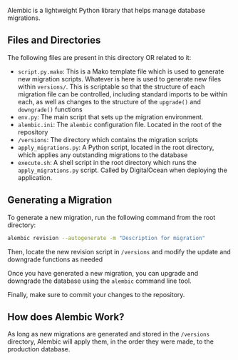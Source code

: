 Alembic is a lightweight Python library that helps manage database migrations.

## Files and Directories

The following files are present in this directory OR related to it:
- `script.py.mako`: This is a Mako template file which is used to generate new migration scripts. Whatever is here is used to generate new files within `versions/`. This is scriptable so that the structure of each migration file can be controlled, including standard imports to be within each, as well as changes to the structure of the `upgrade()` and `downgrade()` functions
- `env.py`: The main script that sets up the migration environment.
- `alembic.ini`: The `alembic` configuration file. Located in the root of the repository
- `/versions`: The directory which contains the migration scripts
- `apply_migrations.py`: A Python script, located in the root directory, which applies any outstanding migrations to the database
- `execute.sh`: A shell script in the root directory which runs the `apply_migrations.py` script. Called by DigitalOcean when deploying the application.

## Generating a Migration

To generate a new migration, run the following command from the root directory:

```bash
alembic revision --autogenerate -m "Description for migration"
```

Then, locate the new revision script in `/versions` and modify the update and downgrade functions as needed

Once you have generated a new migration, you can upgrade and downgrade the database using the `alembic` command line tool.

Finally, make sure to commit your changes to the repository.

## How does Alembic Work?

As long as new migrations are generated and stored in the `/versions` directory, Alembic will apply them, in the order they were made, to the production database.

